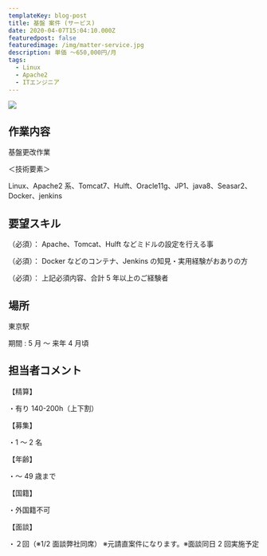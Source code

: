 ```yaml
---
templateKey: blog-post
title: 基盤 案件 (サービス)
date: 2020-04-07T15:04:10.000Z
featuredpost: false
featuredimage: /img/matter-service.jpg
description: 単価 ～650,000円/月
tags:
  - Linux
  - Apache2
  - ITエンジニア
---
```


![](/img/matter-service.jpg)

## 作業内容

基盤更改作業

＜技術要素＞

Linux、Apache2 系、Tomcat7、Hulft、Oracle11g、JP1、java8、Seasar2、Docker、jenkins

## 要望スキル

（必須）： Apache、Tomcat、Hulft などミドルの設定を行える事

（必須）： Docker などのコンテナ、Jenkins の知見・実用経験がおありの方

（必須）： 上記必須内容、合計 5 年以上のご経験者

## 場所

東京駅

期間 : 5 月 ～ 来年 4 月頃

## 担当者コメント

【精算】

・有り 140-200h（上下割）

【募集】

・1 ～ 2 名

【年齢】

・～ 49 歳まで

【国籍】

・外国籍不可

【面談】

・２回（※1/2 面談弊社同席） ※元請直案件になります。※面談同日 2 回実施予定
